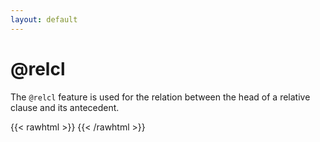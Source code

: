 ```yaml
---
layout: default
---
```


# **@relcl**
The `@relcl` feature is used for the relation between the head of a relative clause and its antecedent.

{{< rawhtml >}}
    <reactive-dep-tree
      interactive="true"
      shown-metas="text_en"
      shown-features="UPOS,LEMMA,FEATS.Tense,FEATS.VerbForm,FEATS.Number,FEATS.Person,MISC.Gloss"
      hidden-features="XPOS"
      conll="
      1	This	this	PRON	_	_	2	subj	_	_
      2	is	be	AUX	_	_	0	root	_	_
      3	money	money	NOUN	_	_	2	comp:aux@pass	_	_
      4	you	you	PRON	_	_	5	subj	_	_
      5	've	have	AUX	_	_	3	mod@relcl	_	_
      6	earned	earn	VERB	_	_	5	comp:aux@tense	_	_
      "
    ></reactive-dep-tree>
{{< /rawhtml >}}



